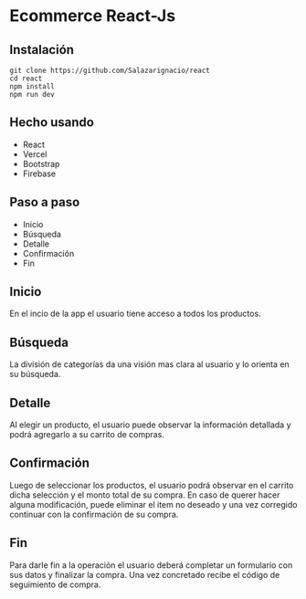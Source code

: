 # Ecommerce React-Js

## Instalación

```
git clone https://github.com/Salazarignacio/react
cd react
npm install
npm run dev
```

## Hecho usando

- React
- Vercel
- Bootstrap
- Firebase


## Paso a paso 

- Inicio
- Búsqueda
- Detalle
- Confirmación
- Fin


## Inicio
  En el incio de la app el usuario tiene acceso a todos los productos.
 
## Búsqueda
  La división de categorías da una visión mas clara al usuario y lo orienta en su búsqueda.
 
 ## Detalle
  Al elegir un producto, el usuario puede observar la información detallada y podrá agregarlo a su carrito de compras.
  
 ## Confirmación
 
  Luego de seleccionar los productos, el usuario podrá observar en el carrito dicha selección y el monto total de su compra. En caso de querer hacer alguna modificación, puede eliminar el item no deseado y una vez corregido continuar con la confirmación de su compra.
  
## Fin

  Para darle fin a la operación el usuario deberá completar un formulario con sus datos y finalizar la compra. Una vez concretado recibe el código de seguimiento de compra.